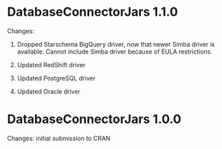 DatabaseConnectorJars 1.1.0
===========================

Changes: 

1. Dropped Starschema BigQuery driver, now that newer Simba driver is available. Cannot include Simba driver because of EULA restrictions.

2. Updated RedShift driver

3. Updated PostgreSQL driver

4. Updated Oracle driver



DatabaseConnectorJars 1.0.0
===========================

Changes: initial submission to CRAN
